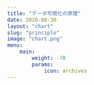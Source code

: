 ```yaml
---
title: "データ可視化の原理"
date: 2020-08-30
layout: "chart"
slug: "principle"
image: "chart.png"
menu:
    main:
        weight: -70
        params: 
            icon: archives
---
```

